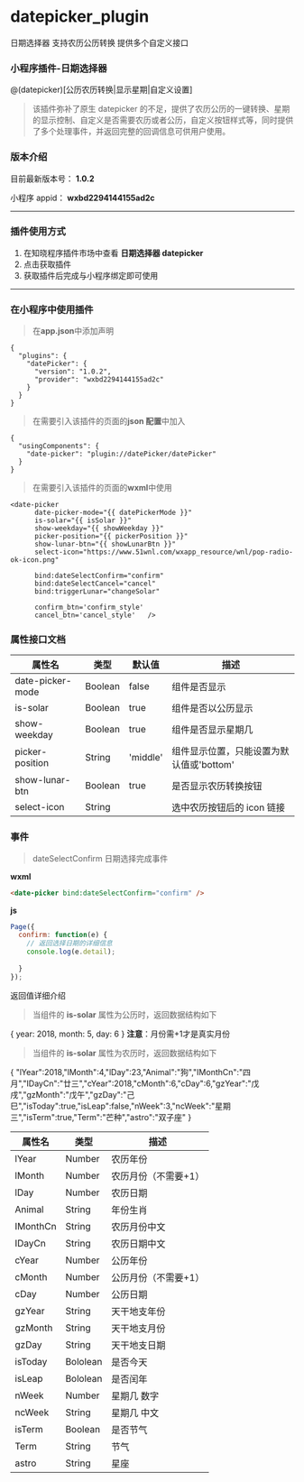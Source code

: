# datepicker_plugin

日期选择器 支持农历公历转换 提供多个自定义接口

### 小程序插件-日期选择器

@(datepicker)[公历农历转换|显示星期|自定义设置]

> 该插件弥补了原生 datepicker 的不足，提供了农历公历的一键转换、星期的显示控制、自定义是否需要农历或者公历，自定义按钮样式等，同时提供了多个处理事件，并返回完整的回调信息可供用户使用。

### 版本介绍

目前最新版本号： **1.0.2**

小程序 appid： **wxbd2294144155ad2c**

---

### 插件使用方式

1.  在知晓程序插件市场中查看 **日期选择器 datepicker**
2.  点击获取插件
3.  获取插件后完成与小程序绑定即可使用

---

### 在小程序中使用插件

> 在**app.json**中添加声明

```
{
  "plugins": {
    "datePicker": {
      "version": "1.0.2",
      "provider": "wxbd2294144155ad2c"
    }
  }
}
```

> 在需要引入该插件的页面的**json 配置**中加入

```
{
  "usingComponents": {
    "date-picker": "plugin://datePicker/datePicker"
  }
}
```

> 在需要引入该插件的页面的**wxml**中使用

```
<date-picker
      date-picker-mode="{{ datePickerMode }}"
      is-solar="{{ isSolar }}"
      show-weekday="{{ showWeekday }}"
      picker-position="{{ pickerPosition }}"
      show-lunar-btn="{{ showLunarBtn }}"
      select-icon="https://www.51wnl.com/wxapp_resource/wnl/pop-radio-ok-icon.png"

      bind:dateSelectConfirm="confirm"
      bind:dateSelectCancel="cancel"
      bind:triggerLunar="changeSolar"

      confirm_btn='confirm_style'
      cancel_btn='cancel_style'   />
```

### 属性接口文档

| 属性名           | 类型    | 默认值   | 描述                                     |
| ---------------- | ------- | -------- | ---------------------------------------- |
| date-picker-mode | Boolean | false    | 组件是否显示                             |
| is-solar         | Boolean | true     | 组件是否以公历显示                       |
| show-weekday     | Boolean | true     | 组件是否显示星期几                       |
| picker-position  | String  | 'middle' | 组件显示位置，只能设置为默认值或'bottom' |
| show-lunar-btn   | Boolean | true     | 是否显示农历转换按钮                     |
| select-icon      | String  |          | 选中农历按钮后的 icon 链接               |

### 事件

> dateSelectConfirm 日期选择完成事件

**wxml**

```html
<date-picker bind:dateSelectConfirm="confirm" />
```

**js**

```javascript
Page({
  confirm: function(e) {
    // 返回选择日期的详细信息
    console.log(e.detail);
    
  }
});
```

返回值详细介绍
> 当组件的 **is-solar** 属性为公历时，返回数据结构如下

   { year: 2018, month: 5, day: 6 }  **注意**：月份需+1才是真实月份

> 当组件的 **is-solar** 属性为农历时，返回数据结构如下

   { 
     "lYear":2018,"lMonth":4,"lDay":23,"Animal":"狗","IMonthCn":"四月","IDayCn":"廿三","cYear":2018,"cMonth":6,"cDay":6,"gzYear":"戊戌","gzMonth":"戊午","gzDay":"己巳","isToday":true,"isLeap":false,"nWeek":3,"ncWeek":"星期三","isTerm":true,"Term":"芒种","astro":"双子座"
   }

| 属性名   | 类型     | 描述                 |
| -------- | -------- | -------------------- |
| lYear    | Number   | 农历年份             |
| lMonth   | Number   | 农历月份（不需要+1） |
| lDay     | Number   | 农历日期             |
| Animal   | String   | 年份生肖             |
| IMonthCn | String   | 农历月份中文         |
| IDayCn   | String   | 农历日期中文         |
| cYear    | Number   | 公历年份             |
| cMonth   | Number   | 公历月份（不需要+1） |
| cDay     | Number   | 公历日期             |
| gzYear   | String   | 天干地支年份         |
| gzMonth  | String   | 天干地支月份         |
| gzDay    | String   | 天干地支日期         |
| isToday  | Bololean | 是否今天             |
| isLeap   | Bololean | 是否闰年             |
| nWeek    | Number   | 星期几 数字          |
| ncWeek   | String   | 星期几 中文          |
| isTerm   | Boolean  | 是否节气             |
| Term     | String   | 节气                 |
| astro    | String   | 星座                 |
